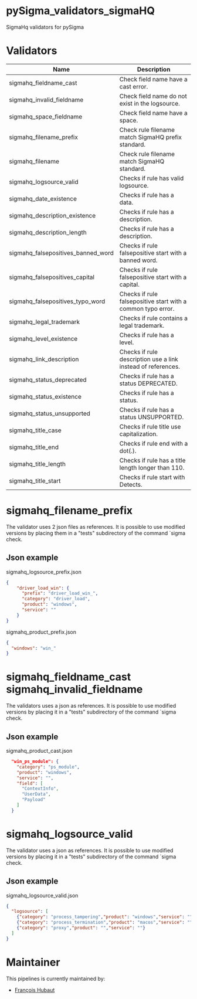 # pySigma_validators_sigmaHQ
SigmaHq validators for pySigma 

# Validators

| Name | Description|
| --- | ---|
| sigmahq_fieldname_cast                | Check field name have a cast error.                          |
| sigmahq_invalid_fieldname             | Check field name do not exist in the logsource.              |
| sigmahq_space_fieldname               | Check field name have a space.                               |
| sigmahq_filename_prefix               | Check rule filename match SigmaHQ prefix standard.           |
| sigmahq_filename                      | Check rule filename match SigmaHQ standard.                  |
| sigmahq_logsource_valid               | Checks if rule has valid logsource.                          |
| sigmahq_date_existence                | Checks if rule has a data.                                   |
| sigmahq_description_existence         | Checks if rule has a description.                            |
| sigmahq_description_length            | Checks if rule has a description.                            |
| sigmahq_falsepositives_banned_word    | Checks if rule falsepositive start with a banned word.       |
| sigmahq_falsepositives_capital        | Checks if rule falsepositive start with a capital.           |
| sigmahq_falsepositives_typo_word      | Checks if rule falsepositive start with a common typo error. |
| sigmahq_legal_trademark               | Checks if rule contains a legal trademark.                   |
| sigmahq_level_existence               | Checks if rule has a level.                                  |
| sigmahq_link_description              | Checks if rule description use a link instead of references. |
| sigmahq_status_deprecated             | Checks if rule has a status DEPRECATED.                      |
| sigmahq_status_existence              | Checks if rule has a status.                                 |
| sigmahq_status_unsupported            | Checks if rule has a status UNSUPPORTED.                     |
| sigmahq_title_case                    | Checks if rule title use capitalization.                     |
| sigmahq_title_end                     | Checks if rule end with a dot(.).                            |
| sigmahq_title_length                  | Checks if rule has a title length longer than 110.           |
| sigmahq_title_start                   | Checks if rule start with Detects.                           |

# sigmahq_filename_prefix

The validator uses 2 json files as references.
It is possible to use modified versions by placing them in a "tests" subdirectory of the command `sigma check.

## Json example

sigmahq_logsource_prefix.json
```json
{
    "driver_load_win": {
      "prefix": "driver_load_win_",
      "category": "driver_load",
      "product": "windows",
      "service": ""
    }
}
```

sigmahq_product_prefix.json
```json
{
  "windows": "win_"
}
```

# sigmahq_fieldname_cast sigmahq_invalid_fieldname

The validators uses a json as references.
It is possible to use modified versions by placing it in a "tests" subdirectory of the command `sigma check.

## Json example

sigmahq_product_cast.json
```json
  "win_ps_module": {
    "category": "ps_module",
    "product": "windows",
    "service": "",
    "field": [
      "ContextInfo",
      "UserData",
      "Payload"
    ]
  }
```

# sigmahq_logsource_valid

The validator uses a json as references.
It is possible to use modified versions by placing it in a "tests" subdirectory of the command `sigma check.
## Json example

sigmahq_logsource_valid.json
```json
{
  "logsource": [
    {"category": "process_tampering","product": "windows","service": ""},
    {"category": "process_termination","product": "macos","service": ""},
    {"category": "proxy","product": "","service": ""}
  ]
}
```

# Maintainer

This pipelines is currently maintained by:
* [François Hubaut](https://github.com/frack113)
